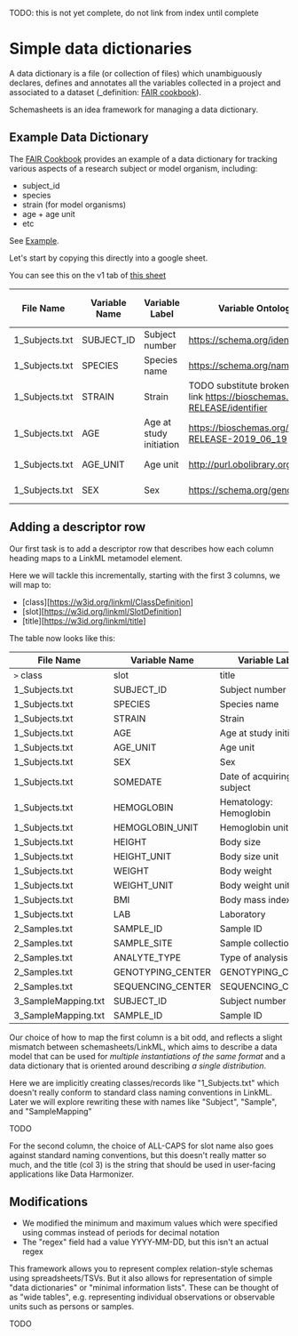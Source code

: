 TODO: this is not yet complete, do not link from index until complete

# Simple data dictionaries

A data dictionary is a file (or collection of files) which unambiguously declares, defines and annotates all the variables collected in a project and associated to a dataset (_definition: [FAIR cookbook](https://faircookbook.elixir-europe.org/content/recipes/interoperability/creating-data-dictionary.html)).

Schemasheets is an idea framework for managing a data dictionary.

## Example Data Dictionary

The [FAIR Cookbook](https://faircookbook.elixir-europe.org) provides an example of a data dictionary for tracking various aspects of
a research subject or model organism, including:

 - subject_id
 - species
 - strain (for model organisms)
 - age + age unit
 - etc

See [Example](https://faircookbook.elixir-europe.org/content/recipes/interoperability/creating-data-dictionary.html#an-example-of-data-dictionary).

Let's start by copying this directly into a google sheet.

You can see this on the v1 tab of [this sheet](https://docs.google.com/spreadsheets/d/1bUMX6P8JkgbHwZHR7RU5XbBsbhrKwaBftk7XuDz6xJc/edit#gid=0)

File Name | Variable Name | Variable Label | Variable Ontology ID or RDFtype | Variable ID Source | Variable Statistical Type | Variable Data Type | Variable Size | Max Allowed Value | Min Allowed Value | Regex | Allowed Value Shorthands | Allowed Value Descriptions | Computed Value | Unique (alone) | Unique (Combined with) | Required | Collection Form Name | Comments
-- | -- | -- | -- | -- | -- | -- | -- | -- | -- | -- | -- | -- | -- | -- | -- | -- | -- | --
1_Subjects.txt | SUBJECT_ID | Subject number | https://schema.org/identifier | https://schema.org | categorical variable | integer |   |   |   |   |   |   |   | Y |   | Y | FORM 1 |
1_Subjects.txt | SPECIES | Species name | https://schema.org/name | https://schema.org | categorical variable | string |   |   |   |   |   |   |   |   |   |   | FORM 1 |
1_Subjects.txt | STRAIN | Strain | TODO substitute broken link https://bioschemas.org/profiles/Taxon/0.6-RELEASE/identifier | https://schemas.org/ | categorical variable | string |   |   |   |   |   | http://purl.obolibrary.org/obo/NCBITaxon_40674 |   |   |   |   | FORM 1 |
1_Subjects.txt | AGE | Age at study initiation | https://bioschemas.org/types/BioSample/0.1-RELEASE-2019_06_19 | https://bioschemas.org/ | continuous variable | integer |   |   |   |   |   |   |   |   |   | Y | FORM 1 |
1_Subjects.txt | AGE_UNIT | Age unit | http://purl.obolibrary.org/obo/UO_0000003 | http://purl.obolibrary.org/obo/uo | categorial variable | string |   |   |   |   |   |   |   |   |   | Y | FORM 1 |
1_Subjects.txt | SEX | Sex | https://schema.org/gender | https://schema.org | categorical variable | enum |   |   |   |   | M;F | M=male;F=female |   |   |   |   | FORM 1 |

## Adding a descriptor row

Our first task is to add a descriptor row that describes how each column heading maps to a LinkML metamodel element.

Here we will tackle this incrementally, starting with the first 3 columns, we will map to:

- [class][https://w3id.org/linkml/ClassDefinition]
- [slot][https://w3id.org/linkml/SlotDefinition]
- [title][https://w3id.org/linkml/title]

The table now looks like this:

|File Name|Variable Name|Variable Label|
|---|---|---|
|`>` class|slot|title|
|1_Subjects.txt|SUBJECT_ID|Subject number|
|1_Subjects.txt|SPECIES|Species name|
|1_Subjects.txt|STRAIN|Strain|
|1_Subjects.txt|AGE|Age at study initiation|
|1_Subjects.txt|AGE_UNIT|Age unit|
|1_Subjects.txt|SEX|Sex|
|1_Subjects.txt|SOMEDATE|Date of acquiring subject|
|1_Subjects.txt|HEMOGLOBIN|Hematology: Hemoglobin|
|1_Subjects.txt|HEMOGLOBIN_UNIT|Hemoglobin unit|
|1_Subjects.txt|HEIGHT|Body size|
|1_Subjects.txt|HEIGHT_UNIT|Body size unit|
|1_Subjects.txt|WEIGHT|Body weight|
|1_Subjects.txt|WEIGHT_UNIT|Body weight unit|
|1_Subjects.txt|BMI|Body mass index|
|1_Subjects.txt|LAB|Laboratory|
|2_Samples.txt|SAMPLE_ID|Sample ID|
|2_Samples.txt|SAMPLE_SITE|Sample collection site|
|2_Samples.txt|ANALYTE_TYPE|Type of analysis|
|2_Samples.txt|GENOTYPING_CENTER|GENOTYPING_CENTER|
|2_Samples.txt|SEQUENCING_CENTER|SEQUENCING_CENTER|
|3_SampleMapping.txt|SUBJECT_ID|Subject number|
|3_SampleMapping.txt|SAMPLE_ID|Sample ID|

Our choice of how to map the first column is a bit odd, and reflects a slight mismatch between
schemasheets/LinkML, which aims to describe a data model that can be used for *multiple instantiations of the same format* and a data dictionary that is oriented around describing *a single distribution*.

Here we are implicitly creating classes/records like "1_Subjects.txt" which doesn't really conform to standard
class naming conventions in LinkML. Later we will explore rewriting these with names like "Subject", "Sample", and "SampleMapping"

TODO

For the second column, the choice of ALL-CAPS for slot name also goes against standard naming conventions, but
this doesn't really matter so much, and the title (col 3) is the string that should be used in user-facing applications
like Data Harmonizer.



## Modifications

- We modified the minimum and maximum values which were specified using commas instead of periods for decimal notation
- The "regex" field had a value YYYY-MM-DD, but this isn't an actual regex

This framework allows you to represent complex relation-style schemas
using spreadsheets/TSVs. But it also allows for representation of simple "data dictionaries" or "minimal information lists".
These can be thought of as "wide tables", e.g. representing individual observations or observable units such as persons or samples.

TODO



